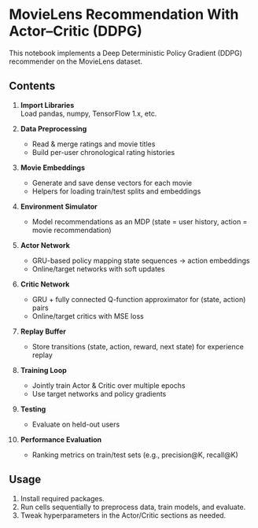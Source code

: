 # MovieLens Recommendation With Actor–Critic (DDPG)

This notebook implements a Deep Deterministic Policy Gradient (DDPG) recommender on the MovieLens dataset.

## Contents

1. **Import Libraries**  
   Load pandas, numpy, TensorFlow 1.x, etc.

2. **Data Preprocessing**  
   - Read & merge ratings and movie titles  
   - Build per-user chronological rating histories

3. **Movie Embeddings**  
   - Generate and save dense vectors for each movie  
   - Helpers for loading train/test splits and embeddings

4. **Environment Simulator**  
   - Model recommendations as an MDP (state = user history, action = movie recommendation)

5. **Actor Network**  
   - GRU-based policy mapping state sequences → action embeddings  
   - Online/target networks with soft updates

6. **Critic Network**  
   - GRU + fully connected Q-function approximator for (state, action) pairs  
   - Online/target critics with MSE loss

7. **Replay Buffer**  
   - Store transitions (state, action, reward, next state) for experience replay

8. **Training Loop**  
   - Jointly train Actor & Critic over multiple epochs  
   - Use target networks and policy gradients

9. **Testing**  
   - Evaluate on held-out users

10. **Performance Evaluation**  
    - Ranking metrics on train/test sets (e.g., precision@K, recall@K)

## Usage

1. Install required packages.  
2. Run cells sequentially to preprocess data, train models, and evaluate.  
3. Tweak hyperparameters in the Actor/Critic sections as needed.  
